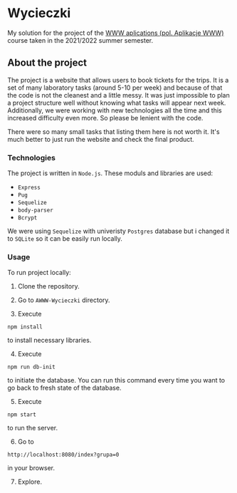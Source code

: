 # Wycieczki

My solution for the project of the [WWW aplications (pol. Aplikacje WWW)](https://usosweb.mimuw.edu.pl/kontroler.php?_action=katalog2/przedmioty/pokazPrzedmiot&prz_kod=1000-214bWWW) course taken in the 2021/2022 summer semester.

## About the project

The project is a website that allows users to book tickets for the trips. It is a set of many laboratory tasks (around 5-10 per week) and because of that the code is not the cleanest and a little messy. It was just impossible to plan a project structure well without knowing what tasks will appear next week. Additionally, we were working with new technologies all the time and this increased difficulty even more. So please be lenient with the code.

There were so many small tasks that listing them here is not worth it. It's much better to just run the website and check the final product.

### Technologies

The project is written in `Node.js`. These moduls and libraries are used:
- `Express`
- `Pug`
- `Sequelize`
- `body-parser`
- `Bcrypt`

We were using `Sequelize` with univeristy `Postgres` database but i changed it to `SQLite` so it can be easily run locally.

### Usage

To run project locally:

1. Clone the repository.

2. Go to `AWWW-Wycieczki` directory.

3. Execute
```
npm install
```
to install necessary libraries.

4. Execute
```
npm run db-init
```
to initiate the database. You can run this command every time you want to go back to fresh state of the database.

5. Execute
```
npm start
```
to run the server.

6. Go to
```
http://localhost:8080/index?grupa=0
```
in your browser.

7. Explore.
